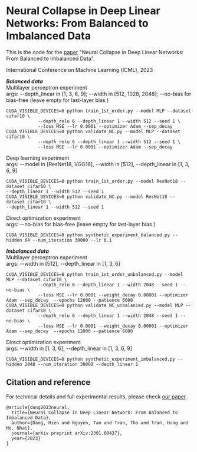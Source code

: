 # Neural Collapse in Deep Linear Networks: From Balanced to Imbalanced Data

This is the code for the [paper](https://arxiv.org/abs/2301.00437) "Neural Collapse in Deep Linear Networks: From Balanced to Imbalanced Data".

International Conference on Machine Learning (ICML), 2023

***Balanced data***\
Multilayer perceptron experiment\
args: --depth_linear in [1, 3, 6, 9]; --width in [512, 1028, 2048]; --no-bias for bias-free (leave empty for last-layer bias )
```
CUDA_VISIBLE_DEVICES=0 python train_1st_order.py --model MLP --dataset cifar10 \
            --depth_relu 6 --depth_linear 1 --width 512 --seed 1 \
            --loss MSE --lr 0.0001 --optimizer Adam --sep_decay 
CUDA_VISIBLE_DEVICES=0 python validate_NC.py --model MLP --dataset cifar10 \
            --depth_relu 6 --depth_linear 1 --width 512 --seed 1 \
            --loss MSE --lr 0.0001 --optimizer Adam --sep_decay 
```
Deep learning experiment\
args: --model in [ResNet18, VGG16], --width in [512], --depth_linear in [1, 3, 6, 9]
```
CUDA_VISIBLE_DEVICES=0 python train_1st_order.py --model ResNet18 --dataset cifar10 \
--depth_linear 1 --width 512 --seed 1
CUDA_VISIBLE_DEVICES=0 python validate_NC.py --model ResNet18 --dataset cifar10 \
--depth_linear 1 --width 512 --seed 1
```
Direct optimization experiment\
args: --no-bias for bias-free (leave empty for last-layer bias )
``` 
CUDA_VISIBLE_DEVICES=0 python synthetic_experiment_balanced.py --hidden 64 --num_iteration 30000 --lr 0.1
```
***Imbalanced data***\
Multilayer perceptron experiment\
args: --width in [512], --depth_linear in [1, 3, 6]
```
CUDA_VISIBLE_DEVICES=0 python train_1st_order_unbalanced.py --model MLP --dataset cifar10 \
            --depth_relu 6 --depth_linear 1 --width 2048 --seed 1 --no-bias \
            --loss MSE --lr 0.0001 --weight_decay 0.00001 --optimizer Adam --sep_decay  --epochs 12000 --patience 6000
CUDA_VISIBLE_DEVICES=0 python validate_NC_unbalanced.py --model MLP --dataset cifar10 \
            --depth_relu 6 --depth_linear 1 --width 2048 --seed 1 --no-bias \
            --loss MSE --lr 0.0001 --weight_decay 0.00001 --optimizer Adam --sep_decay  --epochs 12000 --patience 6000
```
Direct optimization experiment\
args: --width in [1, 3, 6], --depth_linear in [1, 3, 6, 9]
```
CUDA_VISIBLE_DEVICES=0 python synthetic_experiment_imbalanced.py --hidden 2048 --num_iteration 30000 --depth_linear 1
```
## Citation and reference 
For technical details and full experimental results, please check [our paper](https://arxiv.org/abs/2301.00437).
```
@article{dang2023neural,
  title={Neural Collapse in Deep Linear Network: From Balanced to Imbalanced Data},
  author={Dang, Hien and Nguyen, Tan and Tran, Tho and Tran, Hung and Ho, Nhat},
  journal={arXiv preprint arXiv:2301.00437},
  year={2023}
}
```